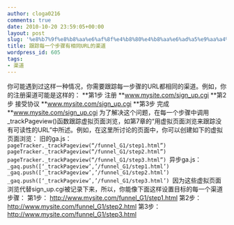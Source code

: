 ```yaml
---
author: cloga0216
comments: true
date: 2010-10-20 23:59:05+00:00
layout: post
slug: '%e8%b7%9f%e8%b8%aa%e6%af%8f%e4%b8%80%e4%b8%aa%e6%ad%a5%e9%aa%a4%e6%9c%89%e7%9b%b8%e5%90%8curl%e7%9a%84%e6%b8%a0%e9%81%93'
title: 跟踪每一个步骤有相同URL的渠道
wordpress_id: 605
tags:
- 渠道
---
```


你可能遇到过这样一种情况，你需要跟踪每一步骤的URL都相同的渠道。例如，你的注册渠道可能是这样的：
**第1步 注册
**www.mysite.com/sign_up.cgi
**第2步 接受协议
**www.mysite.com/sign_up.cgi
**第3步 完成
**www.mysite.com/sign_up.cgi
为了解决这个问题，在每一个步骤中调用_trackPageview()函数跟踪虚拟页面浏览，如第7章的“用虚拟页面浏览来跟踪没有可读性的URL”中所述。例如，在这里所讨论的页面中，你可以创建如下的虚拟页面浏览：
旧的ga.js：
`pageTracker._trackPageview(“/funnel_G1/step1.html”)
pageTracker._trackPageview(“/funnel_G1/step2.html”)
pageTracker._trackPageview(“/funnel_G1/step3.html”)
`<!-- more -->异步ga.js：
`_gaq.push([‘_trackPageview’,’/funnel_G1/step1.html’)
_gaq.push([‘_trackPageview’,’/funnel_G1/step2.html’)
_gaq.push([‘_trackPageview’,’/funnel_G1/step3.html’)
`因为这些虚拟页面浏览代替sign_up.cgi被记录下来，所以，你能像下面这样设置目标的每一个渠道步骤：
第1步：
http://www.mysite.com/funnel_G1/step1.html
第2步：
http://www.mysite.com/funnel_G1/step2.html
第3步：
http://www.mysite.com/funnel_G1/step3.html
